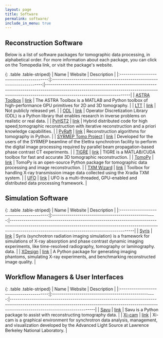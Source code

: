 ```yaml
---
layout: page
title: Software
permalink: software/
include_in_menu: true
---
```


## Reconstruction Software

Below is a list of software packages for tomographic data processing, in 
alphabetical order. For more information about each package, you can click on
the Tomopedia link, or visit the package's website.

[//]: # (Note: you can use http://www.tablesgenerator.com/markdown_tables to more easily)
[//]: # (edit the markdown table.)

{: .table .table-striped}
|                   Name                    |                        Website                                            | Description                                                                                                                                                                                           |
|:-----------------------------------------:|:-------------------------------------------------------------------------:|-------------------------------------------------------------------------------------------------------------------------------------------------------------------------------------------------------|
| [ASTRA Toolbox](/software/astra/)         |  [link](http://www.astra-toolbox.com/)                                    | The ASTRA Toolbox is a MATLAB and Python toolbox of high-performance GPU primitives for 2D and 3D tomography.                                                                                         |
| [LTT](/software/ltt)                      |  [link](https://nci.llnl.gov/content/assets/docs/ChampleyALSmeeting.pdf)  | Not publicly released yet.                                                                                                                                                                            |
| [ODL](/software/odl)                      |  [link](https://github.com/odlgroup/odl)                                  | Operator Discretization Library (ODL) is a Python library that enables research in inverse problems on realistic or real data.                                                                        |
| [PyHST2](/software/pyhst2/)               |  [link](https://forge.epn-campus.eu/projects/pyhst2)                      | Hybrid distributed code for high speed,tomographic reconstruction with iterative reconstruction and a priori knowledge capabilities.                                                                  |
| [PyRaft](/software/pyraft/)               |  [link](https://github.com/exmiqueles/pyraft)                             | Reconstruction algorithms for tomography in Python.                                                                                                                                                   |
| [SYRMEP Tomo Project](/software/syrmep/)  |  [link](https://github.com/ElettraSciComp/)                               | Developed for the users of the SYRMEP beamline of the Elettra synchrotron facility to perform the digital image processing required by parallel beam propagation-based phase contrast CT experiments. |
| [TIGRE](/software/tigre/)                 |  [link](https://github.com/CERN/TIGRE)                                    | TIGRE is a MATLAB/CUDA toolbox for fast and accurate 3D tomographic reconstruction.                                                                                                                   |
| [TomoPy](/software/tomopy)                |  [link](http://tomopy.rtfd.org/)                                          | TomoPy is an open-source Python package for tomographic data processing and image reconstruction.                                                                                                     |
| [TXM Wizard](/software/txm)               |  [link](https://sourceforge.net/projects/txm-wizard/)                     | Toolbox for handling X-ray transmission image data collected using the Xradia TXM system.                                                                                                             |
| [UFO](/software/ufo/)                     |  [link](http://ufo-core.readthedocs.io/)                                  | UFO is a multi-threaded, GPU-enabled and distributed data processing framework.                                                                                                                       |


## Simulation Software

{: .table .table-striped}
|                   Name                    |                        Website                        | Description                                                                                                                                                                                                               |
|:-----------------------------------------:|:-----------------------------------------------------:|---------------------------------------------------------------------------------------------------------------------------------------------------------------------------------------------------------------------------|
|  [Syris](/software/syris/)                | [link](https://github.com/ufo-kit/syris)              | Syris (synchrotron radiation imaging simulation) is a framework for simulations of X-ray absorption and phase contrast dynamic imaging experiments, like time-resolved radiography, tomography or laminography. data.     |
|  [XDesign](/software/xdesign/)            | [link](https://xdesign.readthedocs.io)                | A Python package for generating imaging phantoms, simulating X-ray experiments, and benchmarking reconstructed image quality.                                                                                     |



## Workflow Managers & User Interfaces


{: .table .table-striped}
|                   Name                    |                        Website                        | Description                                                                                                                                                                                           |
|:-----------------------------------------:|:-----------------------------------------------------:|-------------------------------------------------------------------------------------------------------------------------------------------------------------------------------------------------------|
|  [Savu](/software/savu/)                  | [link](https://savu.readthedocs.io)                   | Savu is a Python package to assist with reconstructing tomography data.                                                                                                                               |
|  [Xi-cam](/software/xi-cam/)              | [link](https://github.com/ronpandolfi/Xi-cam)         | Xi-cam is a graphical environment for synchrotron data analysis, management, and visualization developed by the Advanced Light Source at Lawrence Berkeley National Laboratory.                       |
